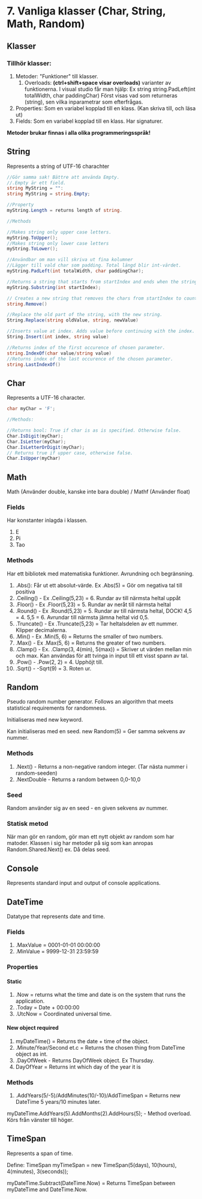 # 7. Vanliga klasser (Char, String, Math, Random)

## Klasser
### Tillhör klasser:
1. Metoder: "Funktioner" till klasser.
	1. Overloads: **(ctrl+shift+space visar overloads)** varianter av funktionerna. I visual studio får man hjälp: Ex string string.PadLeft(int totalWidth, char paddingChar)
	   Först visas vad som returneras (string), sen vilka inparametrar som efterfrågas.
1. Properties: Som en variabel kopplad till en klass. (Kan skriva till, och läsa ut)
2. Fields: Som en variabel kopplad till en klass.
Har signaturer.

**Metoder brukar finnas i alla olika programmeringsspråk!**

## String
Represents a string of UTF-16 charachter

```c#
//Gör samma sak! Bättre att använda Empty.
//.Empty är ett field.
string MyString = "":
string MyString = string.Empty;

//Property
myString.Length = returns length of string.

//Methods

//Makes string only upper case letters.
myString.ToUpper();
//Makes string only lower case letters
myString.ToLower();

//Användbar om man vill skriva ut fina kolumner
//Lägger till vald char som padding. Total längd blir int-värdet.
myString.PadLeft(int totalWidth, char paddingChar);

//Returns a string that starts from startIndex and ends when the string ends.
myString.Substring(int startIndex);

// Creates a new string that removes the chars from startIndex to count
string.Remove()

//Replace the old part of the string, with the new string.
String.Replace(string oldValue, string, newValue)

//Inserts value at index. Adds value before continuing with the index.
String.Insert(int index, string value)

//Returns index of the first occurence of chosen parameter.
string.IndexOf(char value/string value)
//Returns index of the last occurence of the chosen parameter.
string.LastIndexOf()

```

## Char
Represents a UTF-16 character.

```c#
char myChar = 'F';

//Methods:

//Returns bool: True if char is as is specified. Otherwise false.
Char.IsDigit(myChar);
Char.IsLetter(myChar);
Char.IsLetterOrDigit(myChar);
// Returns true if upper case, otherwise false.
Char.IsUpper(myChar)


```

## Math
Math (Använder double, kanske inte bara double) / Mathf (Använder float)

### Fields
Har konstanter inlagda i klassen.
1. E
2. Pi
3. Tao

### Methods
Har ett bibliotek med matematiska funktioner. Avrundning och begränsning.

1. .Abs(): Får ut ett absolut-värde. Ex .Abs(5) = Gör om negativa tal till positiva
2. .Ceiling() -  Ex .Ceiling(5,23) = 6. Rundar av till närmsta heltal uppåt
3. .Floor() - Ex .Floor(5,23) = 5. Rundar av neråt till närmsta heltal
4. .Round() - Ex .Round(5,23) = 5. Rundar av till närmsta heltal, DOCK! 4,5 = 4. 5,5 = 6. Avrundar till närmsta jämna heltal vid 0,5.
5. .Truncate() - Ex .Truncate(5,23) = Tar heltalsdelen av ett nummer. Klipper decimalerna.
6. .Min() - Ex .Min(5, 6) = Returns the smaller of two numbers.
7. .Max() - Ex .Max(5, 6) = Returns the greater of two numbers.
8. .Clamp() - Ex. .Clamp(3, 4(min), 5(max)) = Skriver ut värden mellan min och max. Kan användas för att tvinga in input till ett visst spann av tal.
9. .Pow() - .Pow(2, 2) = 4. Upphöjt till.
10. .Sqrt() - -Sqrt(9) = 3. Roten ur.

## Random
Pseudo random number generator. Follows an algorithm that meets statistical requirements for randomness.

Initialiseras med new keyword.

Kan initialiseras med en seed. new Random(5) = Ger samma sekvens av nummer.
### Methods
1. .Next() - Returns a non-negative random integer. (Tar nästa nummer i random-seeden)
2. .NextDouble - Returns a random between 0,0-10,0

### Seed
Random använder sig av en seed - en given sekvens av nummer.

### Statisk metod
När man gör en random, gör man ett nytt objekt av random som har matoder.
Klassen i sig har metoder på sig som kan anropas Random.Shared.Next() ex. Då delas seed.

## Console
Represents standard input and output of console applications.

## DateTime

Datatype that represents date and time.

### Fields
1. .MaxValue = 0001-01-01 00:00:00
2. .MinValue = 9999-12-31 23:59:59

### Properties
#### Static
1. .Now = returns what the time and date is on the system that runs the application.
2. .Today = Date + 00:00:00
3. .UtcNow = Coordinated universal time.
#### New object required
1. myDateTime() = Returns the date + time of the object.
2. .Minute/Year/Second et.c = Returns the chosen thing from DateTime object as int.
3. .DayOfWeek - Returns DayOfWeek object. Ex Thursday.
4. DayOfYear = Returns int which day of the year it is
### Methods
1. .AddYears(5/-5)/AddMinutes(10/-10)/AddTimeSpan = Returns new DateTime 5 years/10 minutes later.

myDateTime.AddYears(5).AddMonths(2).AddHours(5); - Method overload. Körs från vänster till höger.



## TimeSpan

Represents a span of time.

Define: TimeSpan myTimeSpan = new TimeSpan(5(days), 10(hours), 4(minutes), 3(seconds));

myDateTime.Subtract(DateTime.Now) = Returns TimeSpan between myDateTime and DateTime.Now.



